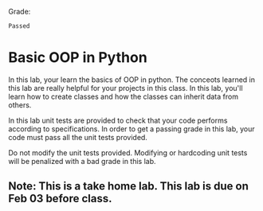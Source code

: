 Grade:
```
Passed
```

# Basic OOP in Python
In this lab, your learn the basics of OOP in python. The conceots learned in this lab are really helpful for your projects
in this class. In this lab, you'll learn how to create classes and how the classes can inherit data from others. 

In this lab unit tests are provided to check that your code performs according to specifications. In order to get a 
passing grade in this lab, your code must pass all the unit tests provided. 

Do not modify the unit tests provided. Modifying or hardcoding unit tests will be penalized with a bad grade in this lab. 

## Note: This is a take home lab. This lab is due on Feb 03 before class. 
